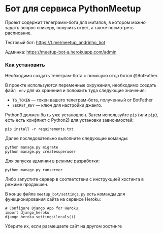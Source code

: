 # Бот для сервиса PythonMeetup
 
Проект содержит телеграмм-бота для митапов, в котором можно задать вопрос спикеру, получить ответ, а также посмотреть расписание.

Тестовый бот: https://t.me/meetup_andrinho_bot

Админка: https://meetup-bot-a.herokuapp.com/admin

### Как установить
Необходимо создать телеграм-бота с помощью отца ботов @BotFather.

В проекте используются переменные окружения, необходимо создать файл `.env` для их хранения и положить туда следующие значения:

- `TG_TOKEN` — токен вашего телеграм-бота, полученный от BotFather
- `SECRET_KEY` — ключ для настройки джанго.

Python3 должен быть уже установлен. 
Затем используйте `pip` (или `pip3`, есть есть конфликт с Python2) для установки зависимостей:
```
pip install -r requirements.txt
```

Далее последовательно выполните следующие команды:
```
python manage.py migrate
python manage.py createsuperuser
```

Для запуска админки в режиме разработки:
```
python manage.py runserver
```

Либо запустите сервер в соответствии с инструкцией хостинга в режиме продакшен.

В конце файла `meetup_bot/settings.py` есть команды для функционирования сайта на сервисе Heroku:
```
# Configure Django App for Heroku.
import django_heroku
django_heroku.settings(locals())
```

Уберите их, если размещаете сайт на другом хостинге
